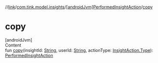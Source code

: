 //[link](../../index.md)/[com.tink.model.insights](../index.md)/[[androidJvm]PerformedInsightAction](index.md)/[copy](copy.md)



# copy  
[androidJvm]  
Content  
fun [copy](copy.md)(insightId: [String](https://kotlinlang.org/api/latest/jvm/stdlib/kotlin/-string/index.html), userId: [String](https://kotlinlang.org/api/latest/jvm/stdlib/kotlin/-string/index.html), actionType: [InsightAction.Type](../[android-jvm]-insight-action/-type/index.md)): [PerformedInsightAction](index.md)  



